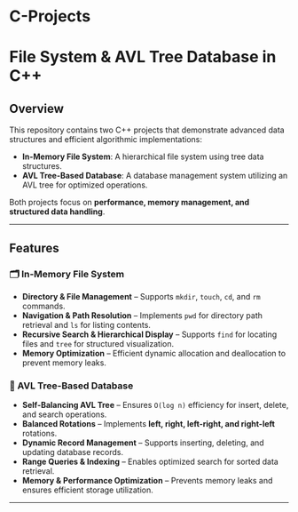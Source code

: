 # C-Projects
# File System & AVL Tree Database in C++

## Overview
This repository contains two C++ projects that demonstrate advanced data structures and efficient algorithmic implementations:

- **In-Memory File System**: A hierarchical file system using tree data structures.
- **AVL Tree-Based Database**: A database management system utilizing an AVL tree for optimized operations.

Both projects focus on **performance, memory management, and structured data handling**.

---

## Features

### 🗂️ In-Memory File System
- **Directory & File Management** – Supports `mkdir`, `touch`, `cd`, and `rm` commands.
- **Navigation & Path Resolution** – Implements `pwd` for directory path retrieval and `ls` for listing contents.
- **Recursive Search & Hierarchical Display** – Supports `find` for locating files and `tree` for structured visualization.
- **Memory Optimization** – Efficient dynamic allocation and deallocation to prevent memory leaks.

### 🌳 AVL Tree-Based Database
- **Self-Balancing AVL Tree** – Ensures `O(log n)` efficiency for insert, delete, and search operations.
- **Balanced Rotations** – Implements **left, right, left-right, and right-left** rotations.
- **Dynamic Record Management** – Supports inserting, deleting, and updating database records.
- **Range Queries & Indexing** – Enables optimized search for sorted data retrieval.
- **Memory & Performance Optimization** – Prevents memory leaks and ensures efficient storage utilization.

---

